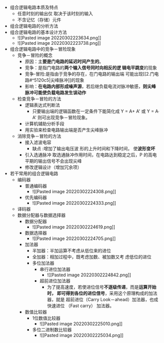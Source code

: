 - 组合逻辑电路本质及特点
	- 任意时刻的输出仅 取决于该时刻的输入
	- 不含记忆（存储）元件
- 组合逻辑电路的分析方法
- 组合逻辑电路的基本设计方法
	- ![[Pasted image 20220302223634.png]]
	- ![[Pasted image 20220302223738.png]]
- 组合逻辑电路中的竞争－冒险现象
	- 竞争－冒险的概念
		- 原因：主**要是门电路的延迟时间产生的**。
		- 竞争：是指门电路的**两个输入信号同时向相反的逻 辑电平跳变**的现象
		- 竞争-冒险:是指由于竞争的存在，在门电路的输出端 可能出现[[2.门电路#^5120c5|尖峰脉冲]]的现象
		- 影响：**在电路内部形成噪声源**，若后继负载电流对脉冲敏感，**则尖峰脉冲可能使负载电路发生误动作**
	- 检查竞争－冒险的方法
		- 逻辑表达式判断法
			- 只要输出端的逻辑函数在一定条件下能简化成 Y = A+ A' 或 Y = A· A' 则可出现竞争－冒险现象。
		- 计算机辅助分析手段
		- 用实验来检查电路输出端是否产生尖峰脉冲
	- 消除竞争－冒险的方法
		- 接入滤波电容
			- 缺点 :增加了输出电压波 形的上升时间和下降时间， 使**波形变坏**
		- 引入选通脉冲  取选通脉冲作用时间，在电路达到稳定之后，P 的高电平期的输出信号不会出现尖峰
		- 修改逻辑设计（增加冗余项）
- 若干常用的组合逻辑电路
	- 编码器
		- 普通编码器
			- ![[Pasted image 20220302224308.png]]
		- 优先编码器
			- ![[Pasted image 20220302224333.png]]
	- 译码器
	- 数据分配器与数据选择器
		-  数据分配器
			- ![[Pasted image 20220302224619.png]]
		- 数据选择器
			- ![[Pasted image 20220302224705.png]]
		- 加法器
			- 半加器：半加运算不考虑从低位来的进位
			- 全加器：相加过程中，既考虑加数、被加数又考 虑低位的进位
			- 多位加法器
				- 串行进位加法器
					- ![[Pasted image 20220302224842.png]]
				- 超前进位加法器
					- 为了提高速度，若使进位信号**不逐级传递**，而是**运算开始时， 即可得到各位的进位信号**，采用这个原理构成的加法器，就是 超前进位（Carry Look－ahead）加法器，也成快速进位 （Fast carry） 加法器。
		- 数值比较器
			- 1位数值比较器
				- ![[Pasted image 20220302225010.png]]
			- 多位二进制数比较器
				- ![[Pasted image 20220302225034.png]]
